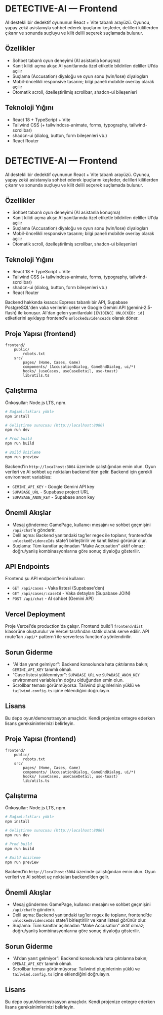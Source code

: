 # DETECTIVE-AI — Frontend

AI destekli bir dedektif oyununun React + Vite tabanlı arayüzü. Oyuncu, yapay zekâ asistanıyla sohbet ederek ipuçlarını keşfeder, delilleri kilitlerden çıkarır ve sonunda suçluyu ve kilit delili seçerek suçlamada bulunur.

## Özellikler

- Sohbet tabanlı oyun deneyimi (AI asistanla konuşma)
- Kanıt kilidi açma akışı: AI yanıtlarında özel etiketle bildirilen deliller UI’da açılır
- Suçlama (Accusation) diyaloğu ve oyun sonu (win/lose) diyalogları
- Mobil-öncelikli responsive tasarım; bilgi paneli mobilde overlay olarak açılır
- Otomatik scroll, özelleştirilmiş scrollbar, shadcn-ui bileşenleri

## Teknoloji Yığını

- React 18 + TypeScript + Vite
- Tailwind CSS (+ tailwindcss-animate, forms, typography, tailwind-scrollbar)
- shadcn-ui (dialog, button, form bileşenleri vb.)
- React Router

# DETECTIVE-AI — Frontend

AI destekli bir dedektif oyununun React + Vite tabanlı arayüzü. Oyuncu, yapay zekâ asistanıyla sohbet ederek ipuçlarını keşfeder, delilleri kilitlerden çıkarır ve sonunda suçluyu ve kilit delili seçerek suçlamada bulunur.

## Özellikler

- Sohbet tabanlı oyun deneyimi (AI asistanla konuşma)
- Kanıt kilidi açma akışı: AI yanıtlarında özel etiketle bildirilen deliller UI'da açılır
- Suçlama (Accusation) diyaloğu ve oyun sonu (win/lose) diyalogları
- Mobil-öncelikli responsive tasarım; bilgi paneli mobilde overlay olarak açılır
- Otomatik scroll, özelleştirilmiş scrollbar, shadcn-ui bileşenleri

## Teknoloji Yığını

- React 18 + TypeScript + Vite
- Tailwind CSS (+ tailwindcss-animate, forms, typography, tailwind-scrollbar)
- shadcn-ui (dialog, button, form bileşenleri vb.)
- React Router

Backend hakkında kısaca: Express tabanlı bir API, Supabase PostgreSQL'den vaka verilerini çeker ve Google Gemini API (gemini-2.5-flash) ile konuşur. AI'dan gelen yanıtlardaki `[EVIDENCE UNLOCKED: id]` etiketlerini ayıklayıp frontend'e `unlockedEvidenceIds` olarak döner.

## Proje Yapısı (frontend)

```
frontend/
	public/
		robots.txt
	src/
		pages/ (Home, Cases, Game)
		components/ (AccusationDialog, GameEndDialog, ui/*)
		hooks/ (useCases, useCaseDetail, use-toast)
		lib/utils.ts
```

## Çalıştırma

Önkoşullar: Node.js LTS, npm.

```powershell
# Bağımlılıkları yükle
npm install

# Geliştirme sunucusu (http://localhost:8080)
npm run dev

# Prod build
npm run build

# Build önizleme
npm run preview
```

Backend'in `http://localhost:3004` üzerinde çalıştığından emin olun. Oyun verileri ve AI sohbet uç noktaları backend'den gelir. Backend için gerekli environment variables:
- `GEMINI_API_KEY` - Google Gemini API key
- `SUPABASE_URL` - Supabase project URL
- `SUPABASE_ANON_KEY` - Supabase anon key

## Önemli Akışlar

- Mesaj gönderme: GamePage, kullanıcı mesajını ve sohbet geçmişini `/api/chat`'e gönderir.
- Delil açma: Backend yanıtındaki tag'ler regex ile toplanır, frontend'de `unlockedEvidenceIds` state'i birleştirilir ve kanıt listesi görünür olur.
- Suçlama: Tüm kanıtlar açılmadan "Make Accusation" aktif olmaz; doğru/yanlış kombinasyonlarına göre sonuç diyaloğu gösterilir.

## API Endpoints

Frontend şu API endpoint'lerini kullanır:
- `GET /api/cases` - Vaka listesi (Supabase'den)
- `GET /api/cases/:caseId` - Vaka detayları (Supabase JOIN)
- `POST /api/chat` - AI sohbet (Gemini API)

## Vercel Deployment

Proje Vercel'de production'da çalışır. Frontend build'i `frontend/dist` klasörüne oluşturulur ve Vercel tarafından statik olarak serve edilir. API route'ları `/api/*` pattern'i ile serverless function'a yönlendirilir.

## Sorun Giderme

- "AI'dan yanıt gelmiyor": Backend konsolunda hata çıktılarına bakın; `GEMINI_API_KEY` tanımlı olmalı.
- "Case listesi yüklenmiyor": `SUPABASE_URL` ve `SUPABASE_ANON_KEY` environment variables'ın doğru olduğundan emin olun.
- Scrollbar teması görünmüyorsa: Tailwind pluginlerinin yüklü ve `tailwind.config.ts` içine eklendiğini doğrulayın.

## Lisans

Bu depo oyun/demonstrasyon amaçlıdır. Kendi projenize entegre ederken lisans gereksinimlerinizi belirleyin.

## Proje Yapısı (frontend)

```
frontend/
	public/
		robots.txt
	src/
		pages/ (Home, Cases, Game)
		components/ (AccusationDialog, GameEndDialog, ui/*)
		hooks/ (useCases, useCaseDetail, use-toast)
		lib/utils.ts
```

## Çalıştırma

Önkoşullar: Node.js LTS, npm.

```powershell
# Bağımlılıkları yükle
npm install

# Geliştirme sunucusu (http://localhost:8080)
npm run dev

# Prod build
npm run build

# Build önizleme
npm run preview
```

Backend’in `http://localhost:3004` üzerinde çalıştığından emin olun. Oyun verileri ve AI sohbet uç noktaları backend’den gelir.

## Önemli Akışlar

- Mesaj gönderme: GamePage, kullanıcı mesajını ve sohbet geçmişini `/api/chat`’e gönderir.
- Delil açma: Backend yanıtındaki tag’ler regex ile toplanır, frontend’de `unlockedEvidenceIds` state’i birleştirilir ve kanıt listesi görünür olur.
- Suçlama: Tüm kanıtlar açılmadan “Make Accusation” aktif olmaz; doğru/yanlış kombinasyonlarına göre sonuç diyaloğu gösterilir.

## Sorun Giderme

- “AI’dan yanıt gelmiyor”: Backend konsolunda hata çıktılarına bakın; `OPENAI_API_KEY` tanımlı olmalı.
- Scrollbar teması görünmüyorsa: Tailwind pluginlerinin yüklü ve `tailwind.config.ts` içine eklendiğini doğrulayın.

## Lisans

Bu depo oyun/demonstrasyon amaçlıdır. Kendi projenize entegre ederken lisans gereksinimlerinizi belirleyin.
